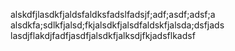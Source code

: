 alskdfjlasdkfjaldsfaldksfadslfadsjf;adf;asdf;adsf;a
alsdkfa;sdlkfjalsd;fkjalsdkfjalsdfaldskfjalsda;dsfjads
lasdjflakdjfadfjasdfjalsdkfjalksdjfkjadsflkadsf

